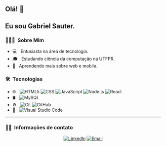 <h2>Olá! 👋</h2>
<h2>Eu sou Gabriel Sauter.</h2>

<h3> 👨🏻‍💻 &nbsp;Sobre Mim </h3>

- 💻 &nbsp; Entusiasta na área de tecnologia.
- 🎓 &nbsp; Estudando ciência da computação na UTFPR.
- 🌱 &nbsp; Aprendendo mais sobre web e mobile.

<h3> 🛠 &nbsp;Tecnologias</h3>

- 🌐 &nbsp;
  ![HTML5](https://img.shields.io/badge/-HTML5-333333?style=flat&logo=HTML5)
  ![CSS](https://img.shields.io/badge/-CSS-333333?style=flat&logo=CSS3&logoColor=1572B6)
  ![JavaScript](https://img.shields.io/badge/-JavaScript-333333?style=flat&logo=javascript)
  ![Node.js](https://img.shields.io/badge/-Node.js-333333?style=flat&logo=node.js)
  ![React](https://img.shields.io/badge/-React-333333?style=flat&logo=react)
- 🛢 &nbsp;
  ![MySQL](https://img.shields.io/badge/-MySQL-333333?style=flat&logo=mysql)
- ⚙️ &nbsp;
  ![Git](https://img.shields.io/badge/-Git-333333?style=flat&logo=git)
  ![GitHub](https://img.shields.io/badge/-GitHub-333333?style=flat&logo=github)
- 🔧 &nbsp;
  ![Visual Studio Code](https://img.shields.io/badge/-Visual%20Studio%20Code-333333?style=flat&logo=visual-studio-code&logoColor=007ACC)
<hr/>
<h3> 🤝🏻 &nbsp;Informações de contato </h3>

<p align="center">
<a href="https://www.linkedin.com/in/GabrielSauter/"><img alt="LinkedIn" src="https://img.shields.io/badge/LinkedIn-Gabriel%20Sauter-blue?style=flat-square&logo=linkedin"></a>
<a href="mailto:gabriel.andrade.sauter@gmail.com"><img alt="Email" src="https://img.shields.io/badge/Email-gabriel.andrade.sauter@gmail.com-blue?style=flat-square&logo=gmail"></a>
</p>
